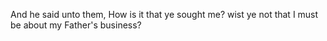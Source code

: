 And he said unto them, How is it that ye sought me? wist ye not that I must be about my Father's business?
